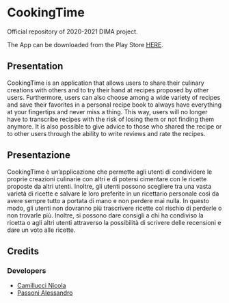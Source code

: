 # CookingTime

Official repository of 2020-2021 DIMA project.

The App can be downloaded from the Play Store [HERE](https://play.google.com/store/apps/details?id=com.courseproject.dima_project).

## Presentation

CookingTime is an application that allows users to share their culinary creations with others and to try their hand at recipes proposed by other users.
Furthermore, users can also choose among a wide variety of recipes and save their favorites in a personal recipe book to always have everything at your fingertips and never miss a thing.
This way, users will no longer have to transcribe recipes with the risk of losing them or not finding them anymore.
It is also possible to give advice to those who shared the recipe or to other users through the ability to write reviews and rate the recipes.

## Presentazione

CookingTime è un’applicazione che permette agli utenti di condividere le proprie creazioni culinarie con altri e di potersi cimentare con le ricette proposte da altri utenti.
Inoltre, gli utenti possono scegliere tra una vasta varietà di ricette e salvare le loro preferite in un ricettario personale così da avere sempre tutto a portata di mano e non perdere mai nulla.
In questo modo, gli utenti non dovranno più trascrivere ricette col rischio di perderle o non trovarle più.
Inoltre, si possono dare consigli a chi ha condiviso la ricetta o agli altri utenti attraverso la possibilità di scrivere delle recensioni e dare un voto alle ricette.

## Credits

### Developers

* [Camillucci Nicola](https://github.com/Camillucci)
* [Passoni Alessandro](https://github.com/Alepassoni24)
